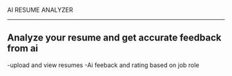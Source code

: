 AI RESUME ANALYZER

-------------------
Analyze your resume and get accurate feedback from ai
-------------------

-upload and view resumes
-Ai feeback and rating based on job role


